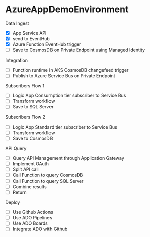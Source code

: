 # AzureAppDemoEnvironment

Data Ingest

- [x] App Service API
- [x] send to EventHub
- [x] Azure Function EventHub trigger
- [ ] Save to CosmosDB on Private Endpoint using Managed Identity

Integration

- [ ] Function runtime in AKS CosmosDB changefeed trigger
- [ ] Publish to Azure Service Bus on Private Endpoint

Subscribers Flow 1

- [ ] Logic App Consumption tier subscriber to Service Bus
- [ ] Transform workflow
- [ ] Save to SQL Server

Subscribers Flow 2

- [ ] Logic App Standard tier subscriber to Service Bus
- [ ] Transform workflow
- [ ] Save to CosmosDB

API Query

- [ ] Query API Management through Application Gateway
- [ ] Implement OAuth
- [ ] Split API call
- [ ] Call Function to query CosmosDB
- [ ] Call Function to query SQL Server
- [ ] Combine results
- [ ] Return

Deploy

- [ ] Use Github Actions
- [ ] Use ADO Pipelines
- [ ] Use ADO Boards
- [ ] Integrate ADO with Github
